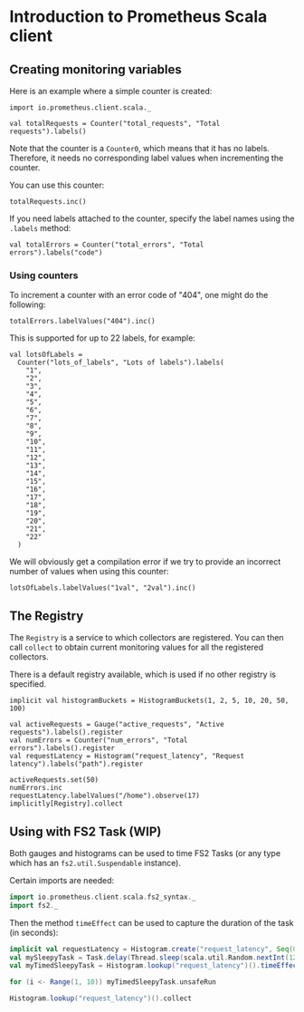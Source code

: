 # Introduction to Prometheus Scala client

## Creating monitoring variables

Here is an example where a simple counter is created:

```tut
import io.prometheus.client.scala._

val totalRequests = Counter("total_requests", "Total requests").labels()
```

Note that the counter is a `Counter0`, which means that it
has no labels. Therefore, it needs no corresponding label values
when incrementing the counter.

You can use this counter:

```tut
totalRequests.inc()
```

If you need labels attached to the counter, specify the label names using
the `.labels` method:

```tut
val totalErrors = Counter("total_errors", "Total errors").labels("code")
```

### Using counters

To increment a counter with an error code of "404", one might
do the following:

```tut
totalErrors.labelValues("404").inc()
```

This is supported for up to 22 labels, for example:

```tut
val lotsOfLabels =
  Counter("lots_of_labels", "Lots of labels").labels(
    "1",
    "2",
    "3",
    "4",
    "5",
    "6",
    "7",
    "8",
    "9",
    "10",
    "11",
    "12",
    "13",
    "14",
    "15",
    "16",
    "17",
    "18",
    "19",
    "20",
    "21",
    "22"
  )
```

We will obviously get a compilation error if we try to provide an incorrect
number of values when using this counter:

```tut:fail
lotsOfLabels.labelValues("1val", "2val").inc()
```

## The Registry

The `Registry` is a service to which collectors are registered. You can
then call `collect` to obtain current monitoring values for all the
registered collectors.

There is a default registry available, which is used if no other registry
is specified.

```tut
implicit val histogramBuckets = HistogramBuckets(1, 2, 5, 10, 20, 50, 100)

val activeRequests = Gauge("active_requests", "Active requests").labels().register
val numErrors = Counter("num_errors", "Total errors").labels().register
val requestLatency = Histogram("request_latency", "Request latency").labels("path").register

activeRequests.set(50)
numErrors.inc
requestLatency.labelValues("/home").observe(17)
implicitly[Registry].collect
```

## Using with FS2 Task (WIP)

Both gauges and histograms can be used to time FS2 Tasks (or any type which has an `fs2.util.Suspendable` instance).

Certain imports are needed:

```scala
import io.prometheus.client.scala.fs2_syntax._
import fs2._
```

Then the method `timeEffect` can be used to capture the duration of the task (in seconds):

```scala
implicit val requestLatency = Histogram.create("request_latency", Seq(0.02, 0.05, 0.1, 0.2, 0.5, 1.0))()
val mySleepyTask = Task.delay(Thread.sleep(scala.util.Random.nextInt(1200)))
val myTimedSleepyTask = Histogram.lookup("request_latency")().timeEffect(mySleepyTask)

for (i <- Range(1, 10)) myTimedSleepyTask.unsafeRun

Histogram.lookup("request_latency")().collect
```
